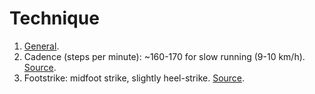 # Technique
1. [General](https://www.youtube.com/watch?v=rVWrmN1FSkk).
1. Cadence (steps per minute): ~160-170 for slow running (9-10 km/h). [Source](https://www.youtube.com/watch?v=w5DvJ42uBsI).
1. Footstrike: midfoot strike, slightly heel-strike. [Source](https://www.youtube.com/watch?v=--YU8YcWeUU).
